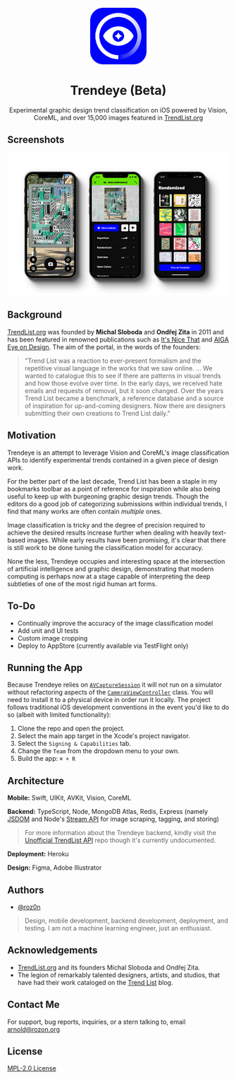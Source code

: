 <p align="center" width="100%">
    <img width="128px" height="128px" src="./README-Icon.png"> 
</p>

<h1 align="center">Trendeye (Beta)</h1>

<p align="center" width="100%">
Experimental graphic design trend classification on iOS powered by Vision, CoreML, and over 15,000 images featured in <a href="https://www.trendlist.org">TrendList.org</a>
</p>

## Screenshots

<p align="center" width="100%">
    <img src="./README-Screenshots.png"> 
</p>

## Background

[TrendList.org](https://www.trendlist.org) was founded by **Michal Sloboda** and **Ondřej Zita** in 2011 and has been featured in renowned publications such as [It's Nice That](https://www.itsnicethat.com/features/trend-list-graphic-design-trends-2020-preview-of-the-year-2020-opinion-060120) and [AIGA Eye on Design](https://eyeondesign.aiga.org/the-trick-to-predicting-2016s-graphic-design-trends/). The aim of the portal, in the words of the founders:

> "Trend List was a reaction to ever-present formalism and the repetitive visual language in the works that we saw online. … We wanted to catalogue this to see if there are patterns in visual trends and how those evolve over time. In the early days, we received hate emails and requests of removal, but it soon changed. Over the years Trend List became a benchmark, a reference database and a source of inspiration for up-and-coming designers. Now there are designers submitting their own creations to Trend List daily."

## Motivation

Trendeye is an attempt to leverage Vision and CoreML's image classification APIs to identify experimental trends contained in a given piece of design work.

For the better part of the last decade, Trend List has been a staple in my bookmarks toolbar as a point of reference for inspiration while also being useful to keep up with burgeoning graphic design trends. Though the editors do a good job of categorizing submissions within individual trends, I find that many works are often contain *multiple* ones.

Image classification is tricky and the degree of precision required to achieve the desired results increase further when dealing with heavily text-based images. While early results have been promising, it's clear that there is still work to be done tuning the classification model for accuracy.

None the less, Trendeye occupies and interesting space at the intersection of artificial intelligence and graphic design, demonstrating that modern computing is perhaps now at a stage capable of interpreting the deep subtleties of one of the most rigid human art forms.

## To-Do

- Continually improve the accuracy of the image classification model
- Add unit and UI tests
- Custom image cropping
- Deploy to AppStore (currently available via TestFlight only)

## Running the App

Because Trendeye relies on [`AVCaptureSession`](https://developer.apple.com/documentation/avfoundation/avcapturesession) it will not run on a simulator without refactoring aspects of the [`CameraViewController`](https://github.com/roz0n/Trendeye/blob/master/Trendeye/Controllers/CameraViewController.swift) class. You will need to install it to a physical device in order run it locally. The project follows traditional iOS development conventions in the event you'd like to do so (albeit with limited functionality):

1. Clone the repo and open the project.
2. Select the main app target in the Xcode's project navigator.
3. Select the `Signing & Capabilities` tab.
4. Change the `Team` from the dropdown menu to your own.
5. Build the app: `⌘ + R`

## Architecture

**Mobile:** Swift, UIKit, AVKit, Vision, CoreML

**Backend:** TypeScript, Node, MongoDB Atlas, Redis, Express (namely [JSDOM](https://github.com/jsdom/jsdom) and Node's [Stream API](https://nodejs.org/api/stream.html#stream_stream) for image scraping, tagging, and storing)

> For more information about the Trendeye backend, kindly visit the [Unofficial TrendList API](https://github.com/roz0n/trendlist-api) repo though it's currently undocumented.

**Deployment:** Heroku

**Design:** Figma, Adobe Illustrator

## Authors

- [@roz0n](https://www.rozon.org/)

> Design, mobile development, backend development, deployment, and testing. I am not a machine learning engineer, just an enthusiast.

## Acknowledgements

- [TrendList.org](https://www.trendlist.org/) and its founders Michal Sloboda and Ondřej Zita.
- The legion of remarkably talented designers, artists, and studios, that have had their work cataloged on the [Trend List](https://www.trendlist.org) blog.

## Contact Me

For support, bug reports, inquiries, or a stern talking to, email [arnold@rozon.org](mailto:arnold@rozon.org)

## License

[MPL-2.0 License](https://choosealicense.com/licenses/mpl-2.0/)
